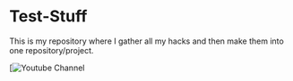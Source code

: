 # Test-Stuff
This is my repository where I gather all my hacks and then make them into one repository/project.

[![Youtube Channel](https://www.youtube.com/channel/UCmSGL7VcTxQRUdifsJqgOSQ)
